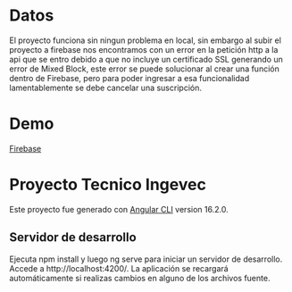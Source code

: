 # Datos
El proyecto funciona sin ningun problema en local, sin embargo al subir el proyecto a firebase nos encontramos con un error en la petición http a la api que se entro debido a que no incluye un certificado SSL generando un error de Mixed Block, este error se puede solucionar al crear una función dentro de Firebase, pero para poder ingresar a esa funcionalidad lamentablemente se debe cancelar una suscripción.
# Demo
[Firebase](https://api-ip-angular.firebaseapp.com/)

# Proyecto Tecnico Ingevec
 Este proyecto fue generado con [Angular CLI](https://github.com/angular/angular-cli) version 16.2.0. 

## Servidor de desarrollo
Ejecuta npm install y luego ng serve para iniciar un servidor de desarrollo. Accede a http://localhost:4200/. La aplicación se recargará automáticamente si realizas cambios en alguno de los archivos fuente.

